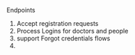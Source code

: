 Endpoints

1. Accept registration requests
2. Process Logins for doctors and people
3. support Forgot credentials flows
4. 